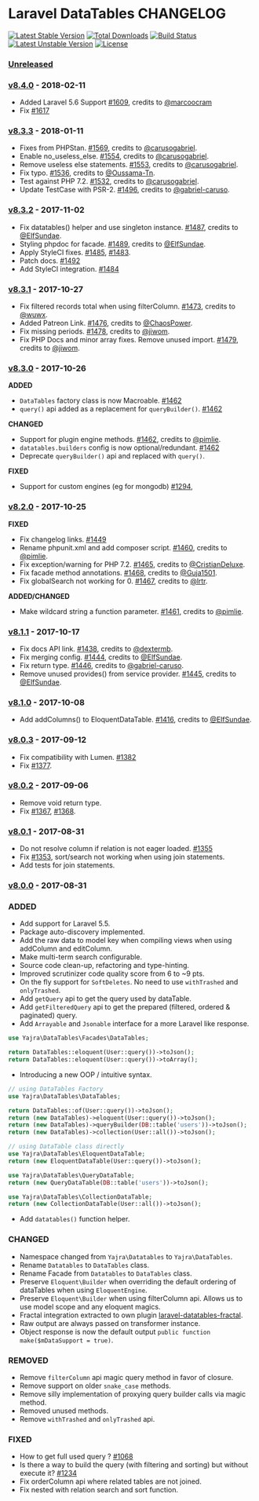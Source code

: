 # Laravel DataTables CHANGELOG

[![Latest Stable Version](https://poser.pugx.org/yajra/laravel-datatables-oracle/v/stable.png)](https://packagist.org/packages/yajra/laravel-datatables-oracle)
[![Total Downloads](https://poser.pugx.org/yajra/laravel-datatables-oracle/downloads.png)](https://packagist.org/packages/yajra/laravel-datatables-oracle)
[![Build Status](https://travis-ci.org/yajra/laravel-datatables.png?branch=master)](https://travis-ci.org/yajra/laravel-datatables)
[![Latest Unstable Version](https://poser.pugx.org/yajra/laravel-datatables-oracle/v/unstable.svg)](https://packagist.org/packages/yajra/laravel-datatables-oracle)
[![License](https://poser.pugx.org/yajra/laravel-datatables-oracle/license.svg)](https://packagist.org/packages/yajra/laravel-datatables-oracle)

### [Unreleased]

### [v8.4.0] - 2018-02-11

- Added Laravel 5.6 Support [#1609], credits to [@marcoocram]
- Fix [#1617]

### [v8.3.3] - 2018-01-11

- Fixes from PHPStan. [#1569], credits to [@carusogabriel].
- Enable no_useless_else. [#1554], credits to [@carusogabriel].
- Remove useless else statements. [#1553], credits to [@carusogabriel].
- Fix typo. [#1536], credits to [@Oussama-Tn].
- Test against PHP 7.2. [#1532], credits to [@carusogabriel].
- Update TestCase with PSR-2. [#1496], credits to [@gabriel-caruso].

### [v8.3.2] - 2017-11-02

- Fix datatables() helper and use singleton instance. [#1487], credits to [@ElfSundae].
- Styling phpdoc for facade. [#1489], credits to [@ElfSundae].
- Apply StyleCI fixes. [#1485], [#1483].
- Patch docs. [#1492]
- Add StyleCI integration. [#1484]

### [v8.3.1] - 2017-10-27

- Fix filtered records total when using filterColumn. [#1473], credits to [@wuwx](https://github.com/wuwx).
- Added Patreon Link. [#1476], credits to [@ChaosPower](https://github.com/ChaosPower).
- Fix missing periods. [#1478], credits to [@jiwom].
- Fix PHP Docs and minor array fixes. Remove unused import. [#1479], credits to [@jiwom].

### [v8.3.0] - 2017-10-26

**ADDED**

- `DataTables` factory class is now Macroable. [#1462]
- `query()` api added as a replacement for `queryBuilder()`. [#1462]

**CHANGED**

- Support for plugin engine methods. [#1462], credits to [@pimlie].
- `datatables.builders` config is now optional/redundant. [#1462]
- Deprecate `queryBuilder()` api and replaced with `query()`.

**FIXED**

- Support for custom engines (eg for mongodb) [#1294],

### [v8.2.0] - 2017-10-25

**FIXED**

- Fix changelog links. [#1449]
- Rename phpunit.xml and add composer script. [#1460], credits to [@pimlie].
- Fix exception/warning for PHP 7.2. [#1465], credits to [@CristianDeluxe](https://github.com/CristianDeluxe).
- Fix facade method annotations. [#1468], credits to [@Guja1501](https://github.com/Guja1501).
- Fix globalSearch not working for 0. [#1467], credits to [@lrtr](https://github.com/lrtr).

**ADDED/CHANGED**

- Make wildcard string a function parameter. [#1461], credits to [@pimlie].

### [v8.1.1] - 2017-10-17

- Fix docs API link. [#1438], credits to [@dextermb](https://github.com/dextermb).
- Fix merging config. [#1444], credits to [@ElfSundae].
- Fix return type. [#1446], credits to [@gabriel-caruso].
- Remove unused provides() from service provider. [#1445], credits to [@ElfSundae].

### [v8.1.0] - 2017-10-08

- Add addColumns() to EloquentDataTable. [#1416], credits to [@ElfSundae].

### [v8.0.3] - 2017-09-12

- Fix compatibility with Lumen. [#1382]
- Fix [#1377].

### [v8.0.2] - 2017-09-06

- Remove void return type.
- Fix [#1367], [#1368].

### [v8.0.1] - 2017-08-31

- Do not resolve column if relation is not eager loaded. [#1355]
- Fix [#1353], sort/search not working when using join statements.
- Add tests for join statements.

### [v8.0.0] - 2017-08-31

### ADDED

- Add support for Laravel 5.5.
- Package auto-discovery implemented.
- Add the raw data to model key when compiling views when using addColumn and editColumn.
- Make multi-term search configurable.
- Source code clean-up, refactoring and type-hinting.
- Improved scrutinizer code quality score from 6 to ~9 pts.
- On the fly support for `SoftDeletes`. No need to use `withTrashed` and `onlyTrashed`.
- Add `getQuery` api to get the query used by dataTable.
- Add `getFilteredQuery` api to get the prepared (filtered, ordered & paginated) query.
- Add `Arrayable` and `Jsonable` interface for a more Laravel like response.

```php
use Yajra\DataTables\Facades\DataTables;

return DataTables::eloquent(User::query())->toJson();
return DataTables::eloquent(User::query())->toArray();
```

- Introducing a new OOP / intuitive syntax.

```php
// using DataTables Factory
use Yajra\DataTables\DataTables;

return DataTables::of(User::query())->toJson();
return (new DataTables)->eloquent(User::query())->toJson();
return (new DataTables)->queryBuilder(DB::table('users'))->toJson();
return (new DataTables)->collection(User::all())->toJson();

// using DataTable class directly
use Yajra\DataTables\EloquentDataTable;
return (new EloquentDataTable(User::query())->toJson();

use Yajra\DataTables\QueryDataTable;
return (new QueryDataTable(DB::table('users'))->toJson();

use Yajra\DataTables\CollectionDataTable;
return (new CollectionDataTable(User::all())->toJson();
```

- Add `datatables()` function helper.

### CHANGED

- Namespace changed from `Yajra\Datatables` to `Yajra\DataTables`.
- Rename `Datatables` to `DataTables` class.
- Rename Facade from `Datatables` to `DataTables` class.
- Preserve `Eloquent\Builder` when overriding the default ordering of dataTables when using `EloquentEngine`.
- Preserve `Eloquent\Builder` when using filterColumn api. Allows us to use model scope and any eloquent magics.
- Fractal integration extracted to own plugin [laravel-datatables-fractal].
- Raw output are always passed on transformer instance.
- Object response is now the default output `public function make($mDataSupport = true)`.

### REMOVED

- Remove `filterColumn` api magic query method in favor of closure.
- Remove support on older `snake_case` methods.
- Remove silly implementation of proxying query builder calls via magic method.
- Removed unused methods.
- Remove `withTrashed` and `onlyTrashed` api.

### FIXED

- How to get full used query ? [#1068]
- Is there a way to build the query (with filtering and sorting) but without execute it? [#1234]
- Fix orderColumn api where related tables are not joined.
- Fix nested with relation search and sort function.

[Unreleased]: https://github.com/yajra/laravel-datatables/compare/v8.4.0...8.0
[v8.4.0]: https://github.com/yajra/laravel-datatables/compare/v8.3.3...v8.4.0
[v8.3.3]: https://github.com/yajra/laravel-datatables/compare/v8.3.2...v8.3.3
[v8.3.2]: https://github.com/yajra/laravel-datatables/compare/v8.3.1...v8.3.2
[v8.3.1]: https://github.com/yajra/laravel-datatables/compare/v8.3.0...v8.3.1
[v8.3.0]: https://github.com/yajra/laravel-datatables/compare/v8.2.0...v8.3.0
[v8.2.0]: https://github.com/yajra/laravel-datatables/compare/v8.1.1...v8.2.0
[v8.1.1]: https://github.com/yajra/laravel-datatables/compare/v8.1.0...v8.1.1
[v8.1.0]: https://github.com/yajra/laravel-datatables/compare/v8.0.3...v8.1.0
[v8.0.3]: https://github.com/yajra/laravel-datatables/compare/v8.0.2...v8.0.3
[v8.0.2]: https://github.com/yajra/laravel-datatables/compare/v8.0.1...v8.0.2
[v8.0.1]: https://github.com/yajra/laravel-datatables/compare/v8.0.0...v8.0.1
[v8.0.0]: https://github.com/yajra/laravel-datatables/compare/v7.10.1...v8.0.0

[#1609]: https://github.com/yajra/laravel-datatables/pull/1609
[#1492]: https://github.com/yajra/laravel-datatables/pull/1492
[#1489]: https://github.com/yajra/laravel-datatables/pull/1489
[#1487]: https://github.com/yajra/laravel-datatables/pull/1487
[#1485]: https://github.com/yajra/laravel-datatables/pull/1485
[#1484]: https://github.com/yajra/laravel-datatables/pull/1484
[#1483]: https://github.com/yajra/laravel-datatables/pull/1483
[#1473]: https://github.com/yajra/laravel-datatables/pull/1473
[#1476]: https://github.com/yajra/laravel-datatables/pull/1476
[#1478]: https://github.com/yajra/laravel-datatables/pull/1478
[#1479]: https://github.com/yajra/laravel-datatables/pull/1479
[#1462]: https://github.com/yajra/laravel-datatables/pull/1462
[#1468]: https://github.com/yajra/laravel-datatables/pull/1468
[#1467]: https://github.com/yajra/laravel-datatables/pull/1467
[#1465]: https://github.com/yajra/laravel-datatables/pull/1465
[#1461]: https://github.com/yajra/laravel-datatables/pull/1461
[#1460]: https://github.com/yajra/laravel-datatables/pull/1460
[#1449]: https://github.com/yajra/laravel-datatables/pull/1449
[#1438]: https://github.com/yajra/laravel-datatables/pull/1438
[#1444]: https://github.com/yajra/laravel-datatables/pull/1444
[#1446]: https://github.com/yajra/laravel-datatables/pull/1446
[#1445]: https://github.com/yajra/laravel-datatables/pull/1445
[#1416]: https://github.com/yajra/laravel-datatables/pull/1416
[#1382]: https://github.com/yajra/laravel-datatables/pull/1382
[#1368]: https://github.com/yajra/laravel-datatables/pull/1368
[#1355]: https://github.com/yajra/laravel-datatables/pull/1355
[#1569]: https://github.com/yajra/laravel-datatables/pull/1569
[#1554]: https://github.com/yajra/laravel-datatables/pull/1554
[#1553]: https://github.com/yajra/laravel-datatables/pull/1553
[#1536]: https://github.com/yajra/laravel-datatables/pull/1536
[#1532]: https://github.com/yajra/laravel-datatables/pull/1532
[#1496]: https://github.com/yajra/laravel-datatables/pull/1496

[#1617]: https://github.com/yajra/laravel-datatables/issues/1617
[#1294]: https://github.com/yajra/laravel-datatables/issues/1294
[#1068]: https://github.com/yajra/laravel-datatables/issues/1068
[#1234]: https://github.com/yajra/laravel-datatables/issues/1234
[#1353]: https://github.com/yajra/laravel-datatables/issues/1353
[#1367]: https://github.com/yajra/laravel-datatables/issues/1367
[#1377]: https://github.com/yajra/laravel-datatables/issues/1377

[laravel-datatables-fractal]: https://github.com/yajra/laravel-datatables-fractal

[@marcoocram]: https://github.com/marcoocram
[@ElfSundae]: https://github.com/ElfSundae
[@carusogabriel]: https://github.com/carusogabriel
[@gabriel-caruso]: https://github.com/gabriel-caruso
[@pimlie]: https://github.com/pimlie
[@jiwom]: https://github.com/jiwom
[@Oussama-Tn]: https://github.com/Oussama-Tn
